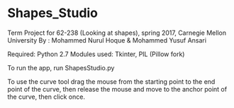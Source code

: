 # Shapes_Studio
Term Project for 62-238 (Looking at shapes), spring 2017, Carnegie Mellon University
By : Mohammed Nurul Hoque & Mohammed Yusuf Ansari

Required:
	Python 2.7
Modules used:
	Tkinter, PIL (Pillow fork)

To run the app, run ShapesStudio.py

To use the curve tool drag the mouse from the starting point to the end point of the curve, then release the mouse and move to the anchor point of the curve, then click once.
